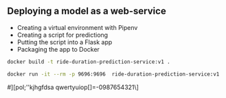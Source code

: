 ## Deploying a model as a web-service

* Creating a virtual environment with Pipenv
* Creating a script for predictiong
* Putting the script into a Flask app
* Packaging the app to Docker

```bash
docker build -t ride-duration-prediction-service:v1 .
```
```bash
docker run -it --rm -p 9696:9696  ride-duration-prediction-service:v1
```


#][pol;''kjhgfdsa qwertyuiop[]=-0987654321\\]